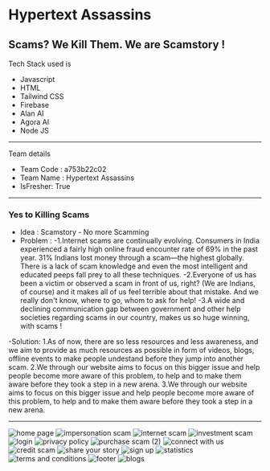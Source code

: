# Hypertext Assassins 
## Scams? We Kill Them. We are Scamstory !

Tech Stack used is 
- Javascript
- HTML
- Tailwind CSS
- Firebase
- Alan AI
- Agora AI
- Node JS

---
 Team details
- Team Code : a753b22c02
- Team Name : Hypertext Assassins
- IsFresher: True

---
### Yes to Killing Scams

- Idea : Scamstory - No more Scamming
- Problem :
 -1.Internet scams are continually evolving. Consumers in India experienced a fairly high online fraud encounter rate of 69% in the past year. 31% Indians lost money through a scam—the highest globally. There is a lack of scam knowledge and even the most intelligent and educated peeps fall prey to all these techniques.
 -2.Everyone of us has been a victim or observed a scam in front of us, right? (We are Indians, of course) and it makes all of us feel terrible about that mistake. And we really don't know, where to go, whom to ask for help!
 -3.A wide and declining communication gap between government and other help societies regarding scams in our country, makes us so huge winning, with scams !

-Solution:
1.As of now, there are so less resources and less awareness, and we aim to provide as much resources as possible in form of videos, blogs, offline events to make people undestand before they jump into another scam.
2.We through our website aims to focus on this bigger issue and help people become more aware of this problem, to help and to make them aware before they took a step in a new arena.
3.We through our website aims to focus on this bigger issue and help people become more aware of this problem, to help and to make them aware before they took a step in a new arena.

---
![home page](https://user-images.githubusercontent.com/94540726/155898690-1661541c-d745-4c3d-b430-2740d8441e4a.png)
![impersonation scam](https://user-images.githubusercontent.com/94540726/155898704-f9802359-702e-4da6-a278-5b98ab28e689.png)
![internet scam](https://user-images.githubusercontent.com/94540726/155898714-45165e45-0176-43a3-bc0c-aea7fbd49efa.png)
![investment scam](https://user-images.githubusercontent.com/94540726/155898720-c965ded3-5278-4dee-9dc6-fdf520a6cc67.png)
![login](https://user-images.githubusercontent.com/94540726/155898726-a25694eb-ede9-466b-b553-2740d7c5efe9.png)
![privacy policy](https://user-images.githubusercontent.com/94540726/155898731-a118781b-5765-4063-a486-ec81d70e1f50.png)
![purchase scam (2)](https://user-images.githubusercontent.com/94540726/155898736-e7f4fd6a-7b9b-490b-ac32-a39aa0e8871e.png)
![connect with us](https://user-images.githubusercontent.com/94540726/155898747-c652a54a-3758-4ef9-9d13-bf6dd9ffb92f.png)
![credit scam](https://user-images.githubusercontent.com/94540726/155898753-2dc5bc10-36ff-442e-a01f-a330e635cad5.png)
![share your story](https://user-images.githubusercontent.com/94540726/155898757-5d970414-a11c-4c40-ab74-5adea2eaf08a.png)
![sign up](https://user-images.githubusercontent.com/94540726/155898764-45450132-0128-4e26-b070-0b5d04d1e0c4.png)
![statistics](https://user-images.githubusercontent.com/94540726/155898769-94c6ad11-733e-4761-baed-0992d5d7b27c.png)
![terms and conditions](https://user-images.githubusercontent.com/94540726/155898773-209bb97d-499c-4cf7-83c4-6b7d899dfd82.png)
![footer](https://user-images.githubusercontent.com/94540726/155898802-9efb7490-3baf-4c56-b5fd-cceec24ad3d8.png)
![blogs](https://user-images.githubusercontent.com/94540726/155898857-7556a9d1-24dd-4f22-8ebb-d5979638f446.png)
